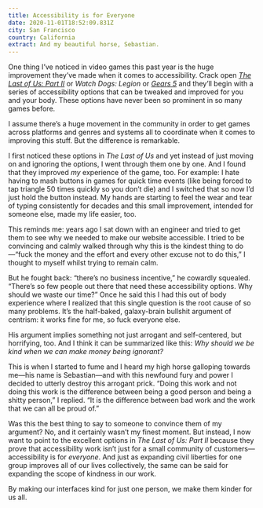 ```yaml
---
title: Accessibility is for Everyone
date: 2020-11-01T18:52:09.831Z
city: San Francisco
country: California
extract: And my beautiful horse, Sebastian.
---
```

One thing I’ve noticed in video games this past year is the huge improvement they’ve made when it comes to accessibility. Crack open [_The Last of Us: Part II_](https://www.polygon.com/2020/7/2/21310396/last-of-us-2-accessibility-vision-difficulty-gameplay-opinions) or _Watch Dogs: Legion_ or [_Gears 5_](https://www.polygon.com/2019/9/25/20879919/gears-5-accessibility-deaf-hard-of-hearing-legally-blind-options) and they’ll begin with a series of accessibility options that can be tweaked and improved for you and your body. These options have never been so prominent in so many games before. 

I assume there’s a huge movement in the community in order to get games across platforms and genres and systems all to coordinate when it comes to improving this stuff. But the difference is remarkable. 

I first noticed these options in _The Last of Us_ and yet instead of just moving on and ignoring the options, I went through them one by one. And I found that they improved _my_ experience of the game, too. For example: I hate having to mash buttons in games for quick time events (like being forced to tap triangle 50 times quickly so you don’t die) and I switched that so now I’d just hold the button instead. My hands are starting to feel the wear and tear of typing consistently for decades and this small improvement, intended for someone else, made my life easier, too.

This reminds me: years ago I sat down with an engineer and tried to get them to see why we needed to make our website accessible. I tried to be convincing and calmly walked through why this is the kindest thing to do—“fuck the money and the effort and every other excuse not to do this,” I thought to myself whilst trying to remain calm.

But he fought back: “there’s no business incentive,” he cowardly squealed. “There’s so few people out there that need these accessibility options. Why should we waste our time?” Once he said this I had this out of body experience where I realized that this single question is the root cause of so many problems. It’s the half-baked, galaxy-brain bullshit argument of centrism: it works fine for me, so fuck everyone else.

His argument implies something not just arrogant and self-centered, but horrifying, too. And I think it can be summarized like this: _Why should we be kind when we can make money being ignorant?_

This is when I started to fume and I heard my high horse galloping towards me—his name is Sebastian—and with this newfound fury and power I decided to utterly destroy this arrogant prick. “Doing this work and not doing this work is the difference between being a good person and being a shitty person,” I replied. “It is the difference between bad work and the work that we can all be proud of.”

Was this the best thing to say to someone to convince them of my argument? No, and it certainly wasn’t my finest moment. But instead, I now want to point to the excellent options in _The Last of Us: Part II_ because they prove that accessibility work isn’t just for a small community of customers—accessibility is for _everyone_. And just as expanding civil liberties for one group improves all of our lives collectively, the same can be said for expanding the scope of kindness in our work. 

By making our interfaces kind for just one person, we make them kinder for us all. 
